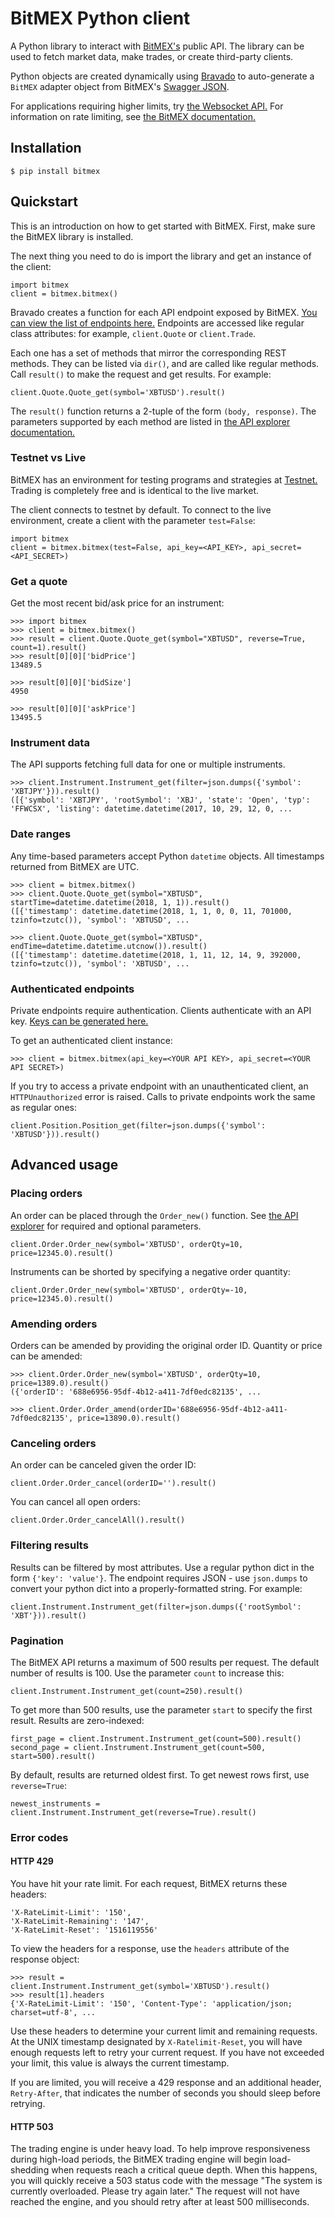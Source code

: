 # BitMEX Python client
A Python library to interact with [BitMEX's](https://www.bitmex.com) public API. The library can be used to fetch
market data, make trades, or create third-party clients.

Python objects are created dynamically using [Bravado](https://github.com/Yelp/bravado) to auto-generate
a `BitMEX` adapter object from BitMEX's [Swagger JSON](https://www.bitmex.com/api/explorer/swagger.json).

For applications requiring higher limits, try [the Websocket API.](https://www.bitmex.com/app/wsAPI) For information on rate limiting, see [the BitMEX documentation.](https://www.bitmex.com/app/restAPI#Rate-Limits)


## Installation

    $ pip install bitmex

## Quickstart
This is an introduction on how to get started with BitMEX. First, make sure the BitMEX library is installed.

The next thing you need to do is import the library and get an instance of the client:

    import bitmex
    client = bitmex.bitmex()

Bravado creates a function for each API endpoint exposed by BitMEX.
[You can view the list of endpoints here.](https://testnet.bitmex.com/api/explorer/) Endpoints are accessed like
regular class attributes: for example, `client.Quote` or `client.Trade`.

Each one has a set of methods that mirror the corresponding REST methods. They can be listed via `dir()`,
and are called like regular methods. Call `result()` to make the request and get results. For example:

    client.Quote.Quote_get(symbol='XBTUSD').result()

The `result()` function returns a 2-tuple of the form `(body, response)`. The parameters supported by each method are
listed in [the API explorer documentation.](https://testnet.bitmex.com/api/explorer)

### Testnet vs Live
BitMEX has an environment for testing programs and strategies at [Testnet.](https://testnet.bitmex.com/) Trading is
completely free and is identical to the live market.

The client connects to testnet by default. To connect to the live environment, create a client with the parameter
`test=False`:

    import bitmex
    client = bitmex.bitmex(test=False, api_key=<API_KEY>, api_secret=<API_SECRET>)

### Get a quote
Get the most recent bid/ask price for an instrument:

    >>> import bitmex
    >>> client = bitmex.bitmex()
    >>> result = client.Quote.Quote_get(symbol="XBTUSD", reverse=True, count=1).result()
    >>> result[0][0]['bidPrice']
    13489.5

    >>> result[0][0]['bidSize']
    4950

    >>> result[0][0]['askPrice']
    13495.5

### Instrument data
The API supports fetching full data for one or multiple instruments.

    >>> client.Instrument.Instrument_get(filter=json.dumps({'symbol': 'XBTJPY'})).result()
    ([{'symbol': 'XBTJPY', 'rootSymbol': 'XBJ', 'state': 'Open', 'typ': 'FFWCSX', 'listing': datetime.datetime(2017, 10, 29, 12, 0, ...

### Date ranges
Any time-based parameters accept Python `datetime` objects. All timestamps returned from BitMEX are UTC.

    >>> client = bitmex.bitmex()
    >>> client.Quote.Quote_get(symbol="XBTUSD", startTime=datetime.datetime(2018, 1, 1)).result()
    ([{'timestamp': datetime.datetime(2018, 1, 1, 0, 0, 11, 701000, tzinfo=tzutc()), 'symbol': 'XBTUSD', ...

    >>> client.Quote.Quote_get(symbol="XBTUSD", endTime=datetime.datetime.utcnow()).result()
    ([{'timestamp': datetime.datetime(2018, 1, 11, 12, 14, 9, 392000, tzinfo=tzutc()), 'symbol': 'XBTUSD', ...

### Authenticated endpoints
Private endpoints require authentication. Clients authenticate with an API key. [Keys can be
generated here.](https://testnet.bitmex.com/app/apiKeys)

To get an authenticated client instance:

    >>> client = bitmex.bitmex(api_key=<YOUR API KEY>, api_secret=<YOUR API SECRET>)

If you try to access a private endpoint with an unauthenticated client, an `HTTPUnauthorized` error is raised. Calls
to private endpoints work the same as regular ones:

    client.Position.Position_get(filter=json.dumps({'symbol': 'XBTUSD'})).result()


## Advanced usage

### Placing orders
An order can be placed through the `Order_new()` function. See
[the API explorer](https://testnet.bitmex.com/api/explorer/#!/Order/Order_new) for required and optional parameters.

    client.Order.Order_new(symbol='XBTUSD', orderQty=10, price=12345.0).result()

Instruments can be shorted by specifying a negative order quantity:

    client.Order.Order_new(symbol='XBTUSD', orderQty=-10, price=12345.0).result()

### Amending orders
Orders can be amended by providing the original order ID. Quantity or price can be amended:

    >>> client.Order.Order_new(symbol='XBTUSD', orderQty=10, price=1389.0).result()
    ({'orderID': '688e6956-95df-4b12-a411-7df0edc82135', ...

    >>> client.Order.Order_amend(orderID='688e6956-95df-4b12-a411-7df0edc82135', price=13890.0).result()

### Canceling orders
An order can be canceled given the order ID:

    client.Order.Order_cancel(orderID='').result()

You can cancel all open orders:

    client.Order.Order_cancelAll().result()

### Filtering results
Results can be filtered by most attributes. Use a regular python dict in the form `{'key': 'value'}`. The endpoint
requires JSON - use `json.dumps` to convert your python dict into a properly-formatted string. For example:

    client.Instrument.Instrument_get(filter=json.dumps({'rootSymbol': 'XBT'})).result()

### Pagination
The BitMEX API returns a maximum of 500 results per request. The default number of results is 100. Use the parameter
`count` to increase this:

    client.Instrument.Instrument_get(count=250).result()

To get more than 500 results, use the parameter `start` to specify the first result. Results are zero-indexed:

    first_page = client.Instrument.Instrument_get(count=500).result()
    second_page = client.Instrument.Instrument_get(count=500, start=500).result()

By default, results are returned oldest first. To get newest rows first, use `reverse=True`:

    newest_instruments = client.Instrument.Instrument_get(reverse=True).result()

### Error codes

#### HTTP 429
You have hit your rate limit. For each request, BitMEX returns these headers:

    'X-RateLimit-Limit': '150',
    'X-RateLimit-Remaining': '147',
    'X-RateLimit-Reset': '1516119556'

To view the headers for a response, use the `headers` attribute of the response object:

    >>> result = client.Instrument.Instrument_get(symbol='XBTUSD').result()
    >>> result[1].headers
    {'X-RateLimit-Limit': '150', 'Content-Type': 'application/json; charset=utf-8', ...


Use these headers to determine your current limit and remaining requests. At the UNIX timestamp designated by
`X-Ratelimit-Reset`, you will have enough requests left to retry your current request. If you have not exceeded your
limit, this value is always the current timestamp.

If you are limited, you will receive a 429 response and an additional header, `Retry-After`, that indicates the number
of seconds you should sleep before retrying.

#### HTTP 503
The trading engine is under heavy load. To help improve responsiveness during high-load periods, the
BitMEX trading engine will begin load-shedding when requests reach a critical queue depth. When this happens, you will
quickly receive a 503 status code with the message "The system is currently overloaded. Please try again later." The
request will not have reached the engine, and you should retry after at least 500 milliseconds.
